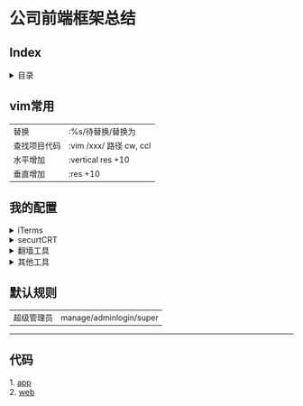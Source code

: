 <h1>公司前端框架总结</h1>

<h2>Index</h2>
<details>
    <summary>目录</summary>
    <ul>
        <li>
            <a href="#vim">vim常用命令</a>
        </li>
        <li>
            <a href="#myConfig">我的配置</a>
        </li>
        <li>
            <a href="#app">app</a>
        </li>
        <li>
            <a href='#web'>web</a>
        </li>
    </ul>
</details>

<h2 id='vim'>vim常用</h2>
<table>
    <tr>
        <td>替换</td>
        <td>:%s/待替换/替换为</td>
    </tr>
    <tr>
        <td>查找项目代码</td>
        <td>:vim /xxx/ 路径 cw, ccl</td>
    </tr>
    <tr>
        <td>水平增加</td>
        <td>:vertical res +10</td>
    </tr>
    <tr>
        <td>垂直增加</td>
        <td>:res +10</td>
    </tr>
</table>
<h2 id='myConfig'>我的配置</h2>
<details>
    <summary>iTerms</summary>
    <ul>
        <li>官网下载iTerms</li>
        <li>安装node, git</li>
        <li>npm install youdao/http-server/livereload </li>
        <li> 设置透明(Perference-Profiles-Window-Transparency)</li>
        <li>设置全屏依然半透明(Perference-General-Native full screen windows)</li>
    </ul>
</details>
<details>
    <summary>securtCRT</summary>
    <ul>
        <li>下载(securtCRT 史蒂芬周的博客)</li>
        <li>
            连接服务器
            <div>
                <img src="./img/svn.png" alt="" width=400 height: 300>
            </div>
        </li>
        <li>
            我的习惯
            <pre>
                curl -L  z.sh 到 ~/z.sh
                curl -L bashrc.sh为 ~/.bashrc
                curl -L vimrc ~/.vimrc
                我的bashrc配置
                alias h='cd /html-path/'
            </pre>
        </li>
    </ul>
</details>

<details>
    <summary>翻墙工具</summary>
    <ul>
        <li>蓝灯: https://github.com/getlantern/lantern</li>
        <li>shadowsocks: https://portal.shadowsocks.com/clientarea.php?language=chinese</li>
    </ul>
</details>

<details>
    <summary>其他工具</summary>
    <ul>
        <li>paste(关键词: xclient paste mac)</li>
        <li>搜狗输入法(设置 中英文都用英文标点)</li>
        <li>xsope(关键词: xclient xcope mac)</li>
    </ul>
</details>

<h2>默认规则</h2>
<table>
    <tr>
        <td>超级管理员</td>
        <td>manage/adminlogin/super</td>
    </tr>
</table>

<hr>
<h2>代码</h2>
1.
<a id="app" href="./app.js">app</a>
<br> 2.
<a href="./web.js">web</a>
    